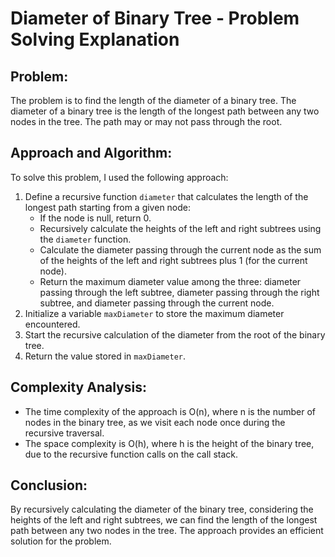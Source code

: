 # Diameter of Binary Tree - Problem Solving Explanation

## Problem:
The problem is to find the length of the diameter of a binary tree. The diameter of a binary tree is the length of the longest path between any two nodes in the tree. The path may or may not pass through the root.

## Approach and Algorithm:
To solve this problem, I used the following approach:

1. Define a recursive function `diameter` that calculates the length of the longest path starting from a given node:
   - If the node is null, return 0.
   - Recursively calculate the heights of the left and right subtrees using the `diameter` function.
   - Calculate the diameter passing through the current node as the sum of the heights of the left and right subtrees plus 1 (for the current node).
   - Return the maximum diameter value among the three: diameter passing through the left subtree, diameter passing through the right subtree, and diameter passing through the current node.
2. Initialize a variable `maxDiameter` to store the maximum diameter encountered.
3. Start the recursive calculation of the diameter from the root of the binary tree.
4. Return the value stored in `maxDiameter`.

## Complexity Analysis:
- The time complexity of the approach is O(n), where n is the number of nodes in the binary tree, as we visit each node once during the recursive traversal.
- The space complexity is O(h), where h is the height of the binary tree, due to the recursive function calls on the call stack.

## Conclusion:
By recursively calculating the diameter of the binary tree, considering the heights of the left and right subtrees, we can find the length of the longest path between any two nodes in the tree. The approach provides an efficient solution for the problem.
